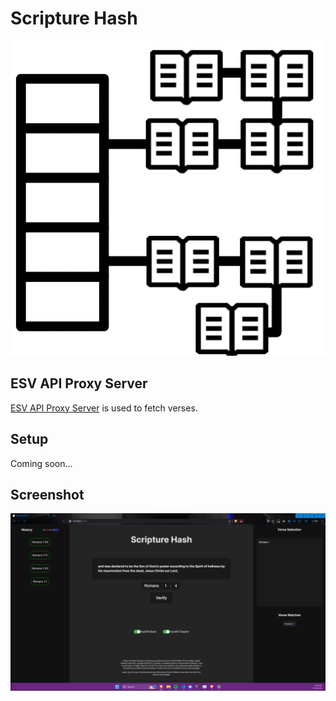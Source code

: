 # Scripture Hash

![](imgs/Scripture%20Hash.png)

## ESV API Proxy Server

[ESV API Proxy Server](https://github.com/MasterTemple/ESV-API-Proxy-Server) is used to fetch verses.

## Setup

Coming soon...

## Screenshot

![](imgs/scripture_hash.png)

